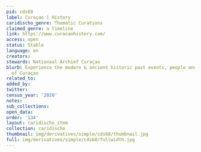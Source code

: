 ```yaml
---
pid: cds68
label: Curaçao | History
caridischo_genre: Thematic Curations
claimed_genre: a timeline
link: https://www.curacaohistory.com/
access: open
status: Stable
language: en
creators:
stewards: Nationaal Archief Curaçao
blurb: Experience the modern & ancient historic past events, people and governments
  of Curaçao
related_to:
added_by:
twitter:
census_year: '2020'
notes:
sub_collections:
open_data:
order: '134'
layout: caridischo_item
collection: caridischo
thumbnail: img/derivatives/simple/cds68/thumbnail.jpg
full: img/derivatives/simple/cds68/fullwidth.jpg
---
```

